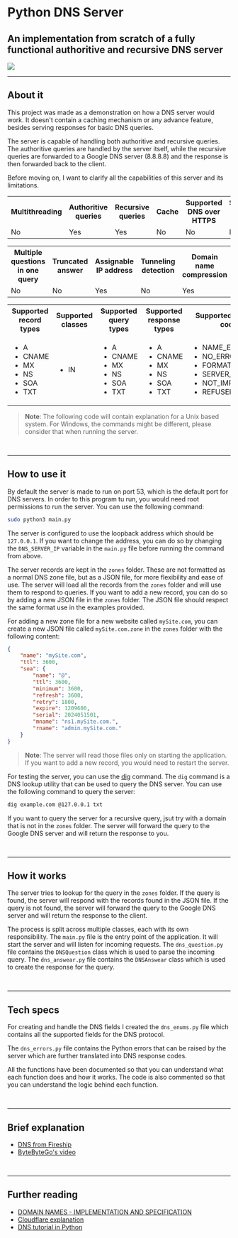 <h1>Python DNS Server</h1>
<h2>An implementation from scratch of a fully functional authoritive and recursive DNS server </h2>
<img src="https://github.com/user-attachments/assets/c0f2e385-bb81-4be9-8e1b-a44015b1e89a">



<br>
<hr>
<h2>About it</h2>
<p>This project was made as a demonstration on how a DNS server would work. It doesn't contain a caching mechanism or any advance feature, besides serving responses for basic DNS queries.

The server is capable of handling both authoritive and recursive queries. The authoritive queries are handled by the server itself, while the recursive queries are forwarded to a Google DNS server (8.8.8.8) and the response is then forwarded back to the client.

Before moving on, I want to clarify all the capabilities of this server and its limitations.
</p>

<table>
    <th>Multithreading</th>
    <th>Authoritive queries</th>
    <th>Recursive queries</th>
    <th>Cache</th>
    <th>Supported DNS over HTTPS</th>
    <th>Supported DNS over TLS</th>
    <tr>
        <td>No</td>
        <td>Yes</td>
        <td>Yes</td>
        <td>No</td>
        <td>No</td>
        <td>No</td>
    </tr>
</table>

<table>
    <th>Multiple questions in one query</th>
    <th>Truncated answer</th>
    <th>Assignable IP address</th>
    <th>Tunneling detection</th>
    <th>Domain name compression</th>
    <th>Pointer compression</th>
    <tr>
        <td>No</td>
        <td>No</td>
        <td>Yes</td>
        <td>No</td>
        <td>Yes</td>
        <td>No</td>
    </tr>
</table>

<table>
    <th>Supported record types</th>
    <th>Supported classes</th>
    <th>Supported query types</th>
    <th>Supported response types</th>
    <th>Supported response codes</th>
    <tr>
        <td>
            <ul>
                <li>A</li>
                <li>CNAME</li>
                <li>MX</li>
                <li>NS</li>
                <li>SOA</li>
                <li>TXT</li>
             </ul>
        </td>
        <td>
            <ul>
                <li>IN</li>
            </ul>
        </td>
        <td>
            <ul>
                <li>A</li>
                <li>CNAME</li>
                <li>MX</li>
                <li>NS</li>
                <li>SOA</li>
                <li>TXT</li>
            </ul>
        </td>
        <td>
            <ul>
                <li>A</li>
                <li>CNAME</li>
                <li>MX</li>
                <li>NS</li>
                <li>SOA</li>
                <li>TXT</li>
            </ul>
        </td>
        <td>
            <ul>
                <li>NAME_ERROR</li>
                <li>NO_ERROR</li>
                <li>FORMAT_ERROR</li>
                <li>SERVER_FAILURE</li>
                <li>NOT_IMPLEMENTED</li>
                <li>REFUSED</li>
            </ul>
        </td>
    </tr>
</table>

>**Note**: The following code will contain explanation for a Unix based system. For Windows, the commands might be different, please consider that when running the server.

<br>
<hr>
<h2>How to use it</h2>
<p>By default the server is made to run on port 53, which is the default port for DNS servers. In order to this program tu run, you would need root permissions to run the server. You can use the following command:</p>

```bash
sudo python3 main.py
```

<p>The server is configured to use the loopback address which should be <code>127.0.0.1</code>. If you want to change the address, you can do so by changing the <code>DNS_SERVER_IP</code> variable in the <code>main.py</code> file before running the command from above.</p>

<p>The server records are kept in the <code>zones</code> folder. These are not formatted as a normal DNS zone file, but as a JSON file, for more flexibility and ease of use. The server will load all the records from the <code>zones</code> folder and will use them to respond to queries. If you want to add a new record, you can do so by adding a new JSON file in the <code>zones</code> folder. The JSON file should respect the same format use in the examples provided.</p>

<p>For adding a new zone file for a new website called <code>mySite.com</code>, you can create a new JSON file called <code>mySite.com.zone</code> in the <code>zones</code> folder with the following content:</p>

```json
{
    "name": "mySite.com",
    "ttl": 3600,
    "soa": {
        "name": "@",
        "ttl": 3600,
        "minimum": 3600,
        "refresh": 3600,
        "retry": 1800,
        "expire": 1209600,
        "serial": 2024051501,
        "mname": "ns1.mySite.com.",
        "rname": "admin.mySite.com."
    }       
}
```

>**Note**: The server will read those files only on starting the application. If you want to add a new record, you would need to restart the server.

<p>For testing the server, you can use the <a href="https://linux.die.net/man/1/dig">dig</a> command. The <code>dig</code> command is a DNS lookup utility that can be used to query the DNS server. You can use the following command to query the server:</p>

```bash
dig example.com @127.0.0.1 txt
```

<p>If you want to query the server for a recursive query, jsut try with a domain that is not in the <code>zones</code> folder. The server will forward the query to the Google DNS server and will return the response to you.</p>

<br>
<hr>
<h2>How it works</h2>
<p>The server tries to lookup for the query in the <code>zones</code> folder. If the query is found, the server will respond with the records found in the JSON file. If the query is not found, the server will forward the query to the Google DNS server and will return the response to the client.</p>

<p>The process is split across multiple classes, each with its own responsibility. The <code>main.py</code> file is the entry point of the application. It will start the server and will listen for incoming requests. The <code>dns_question.py</code> file contains the <code>DNSQuestion</code> class which is used to parse the incoming query. The <code>dns_answear.py</code> file contains the <code>DNSAnswear</code> class which is used to create the response for the query.</p>

<br>
<hr>
<h2>Tech specs</h2>

<p>For creating and handle the DNS fields I created the <code>dns_enums.py</code> file which contains all the supported fields for the DNS protocol.</p>

<p>The <code>dns_errors.py</code> file contains the Python errors that can be raised by the server which are further translated into DNS response codes.</p>

<p>All the functions have been documented so that you can understand what each function does and how it works. The code is also commented so that you can understand the logic behind each function.</p>

<br>
<hr>
<h2>Brief explanation</h2>

<ul>
   <li><a href="https://www.youtube.com/watch?v=UVR9lhUGAyU">DNS from Fireship</a></li>
    <li><a href="https://www.youtube.com/watch?v=27r4Bzuj5NQ">ByteByteGo's video</a></li>
</ul>

<br>
<hr>
<h2>Further reading</h2>

<ul>
<li><a href="https://datatracker.ietf.org/doc/html/rfc1035">DOMAIN NAMES - IMPLEMENTATION AND SPECIFICATION</a></li>
<li><a href="https://www.cloudflare.com/en-gb/learning/dns/what-is-dns/">Cloudflare explanation</a></li>
<li><a href="https://www.youtube.com/watch?v=HdrPWGZ3NRo&list=PLBOh8f9FoHHhvO5e5HF_6mYvtZegobYX2">DNS tutorial in Python</a></li>
</ul>
